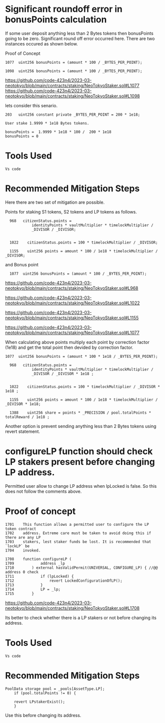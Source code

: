 # Significant roundoff error in bonusPoints calculation

If some user deposit anything less than 2 Bytes tokens then bonusPoints going to be zero. Significant round off error occurred here. There are two instances occured as shown below. 

Proof of Concept

    1077  uint256 bonusPoints = (amount * 100 / _BYTES_PER_POINT);
    
    1098  uint256 bonusPoints = (amount * 100 / _BYTES_PER_POINT);
    

https://github.com/code-423n4/2023-03-neotokyo/blob/main/contracts/staking/NeoTokyoStaker.sol#L1077
https://github.com/code-423n4/2023-03-neotokyo/blob/main/contracts/staking/NeoTokyoStaker.sol#L1098


lets consider this senario.

    203   uint256 constant private _BYTES_PER_POINT = 200 * 1e18;

    User stake 1.9999 * 1e18 Bytes tokens. 
    
    bonusPoints =  1.9999 * 1e18 * 100 /  200 * 1e18 
    bonusPoints = 0
    
# Tools Used
    Vs code

# Recommended Mitigation Steps

  Here there are two set of mitigation are possible. 
  
  
  Points for staking S1 tokens, S2 tokens  and LP tokens as follows.
  
      968   citizenStatus.points =
				identityPoints * vaultMultiplier * timelockMultiplier /
				_DIVISOR / _DIVISOR;
        
      
      1022    citizenStatus.points = 100 * timelockMultiplier / _DIVISOR;
      
      1155    uint256 points = amount * 100 / 1e18 * timelockMultiplier / _DIVISOR;
      
and Bonus point

      1077  uint256 bonusPoints = (amount * 100 / _BYTES_PER_POINT);
      
https://github.com/code-423n4/2023-03-neotokyo/blob/main/contracts/staking/NeoTokyoStaker.sol#L968

https://github.com/code-423n4/2023-03-neotokyo/blob/main/contracts/staking/NeoTokyoStaker.sol#L1022

https://github.com/code-423n4/2023-03-neotokyo/blob/main/contracts/staking/NeoTokyoStaker.sol#L1155

https://github.com/code-423n4/2023-03-neotokyo/blob/main/contracts/staking/NeoTokyoStaker.sol#L1077


When calculating above points multiply each point by  correction factor (1e18)  and get the total point then devided by correction
factor. 

	1077  uint256 bonusPoints = (amount * 100 * 1e18 / _BYTES_PER_POINT);

      968   citizenStatus.points =
				identityPoints * vaultMultiplier * timelockMultiplier /
				_DIVISOR / _DIVISOR * 1e18 ; 
        
      
      1022    citizenStatus.points = 100 * timelockMultiplier / _DIVISOR * 1e18 ;
      
      1155    uint256 points = amount * 100 / 1e18 * timelockMultiplier / _DIVISOR * 1e18;
 
      1388    uint256 share = points * _PRECISION / pool.totalPoints * totalReward / 1e18 ;
      
 
Another option is prevent sending anything less than 2 Bytes tokens using revert statement.  


# configureLP function should check LP stakers present before changing LP address.

Permitted user allow to change LP address when lpLocked is false. So this does not follow the comments above. 

# Proof of concept

	1701	This function allows a permitted user to configure the LP token contract 
	1702	address. Extreme care must be taken to avoid doing this if there are any LP 
	1703	stakers, lest staker funds be lost. It is recommended that `lockLP` be 
	1704	invoked.

	1708	function configureLP (
	1709			address _lp
	1710		) external hasValidPermit(UNIVERSAL, CONFIGURE_LP) { //@@ address 0 check
	1711			if (lpLocked) {
	1712				revert LockedConfigurationOfLP();
	1713			}
	1714			LP = _lp;
	1715		}
	
https://github.com/code-423n4/2023-03-neotokyo/blob/main/contracts/staking/NeoTokyoStaker.sol#L1708

Its better to check whether there is a LP stakers or not before changing its address.


# Tools Used
    Vs code

# Recommended Mitigation Steps

	PoolData storage pool = _pools[AssetType.LP];
		if (pool.totalPoints != 0) { 
		
		revert LPstakerExist(); 
		}



Use this before changing its address. 







		


    
      
 
   
  

    
    
  
    
    

    






